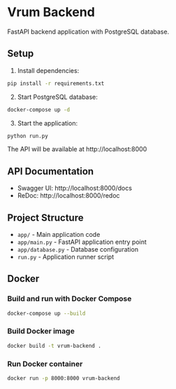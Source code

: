 # Vrum Backend

FastAPI backend application with PostgreSQL database.

## Setup

1. Install dependencies:
```bash
pip install -r requirements.txt
```

2. Start PostgreSQL database:
```bash
docker-compose up -d
```

3. Start the application:
```bash
python run.py
```

The API will be available at http://localhost:8000

## API Documentation

- Swagger UI: http://localhost:8000/docs
- ReDoc: http://localhost:8000/redoc

## Project Structure

- `app/` - Main application code
- `app/main.py` - FastAPI application entry point
- `app/database.py` - Database configuration
- `run.py` - Application runner script

## Docker

### Build and run with Docker Compose
```bash
docker-compose up --build
```

### Build Docker image
```bash
docker build -t vrum-backend .
```

### Run Docker container
```bash
docker run -p 8000:8000 vrum-backend
```
